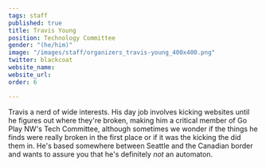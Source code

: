 ```yaml
---
tags: staff
published: true
title: Travis Young
position: Technology Committee
gender: "(he/him)"
image: "/images/staff/organizers_travis-young_400x400.png"
twitter: blackcoat
website_name: 
website_url:
order: 6

---
```

Travis a nerd of wide interests. His day job involves kicking websites until he figures out where they're broken, making him a critical member of Go Play NW's Tech Committee, although sometimes we wonder if the things he finds were really broken in the first place or if it was the kicking the did them in. He's based somewhere between Seattle and the Canadian border and wants to assure you that he's definitely *not* an automaton.